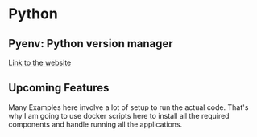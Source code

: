 # Python

## Pyenv: Python version manager
[Link to the website](https://github.com/yyuu/pyenv)

## Upcoming Features
Many Examples here involve a lot of setup to run the actual code. That's why I am going to use docker scripts here to install all the required components and handle running all the applications.
